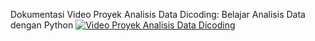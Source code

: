 Dokumentasi Video Proyek Analisis Data Dicoding: Belajar Analisis Data dengan Python
[![Video Proyek Analisis Data Dicoding](https://img.youtube.com/vi/9zhF0CDHEHg/0.jpg)](https://www.youtube.com/watch?v=9zhF0CDHEHg)


